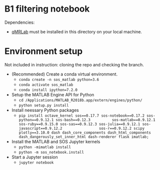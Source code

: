 # B1 filtering notebook

Dependencies:
* [qMRLab](https://github.com/qMRLab/qmrlab) must be installed in this directory on your local machine.

# Environment setup

Not included in instruction: cloning the repo and checking the branch.

* (Recommended) Create a conda virtual environment.
  * `conda create -n sos_matlab python=3.6`
  * `conda activate sos_matlab`
  * `conda install ipython=7.2.0`
* Setup the MATLAB Engine API for Python
  * `cd /Applications/MATLAB_R2018b.app/extern/engines/python/`
  * `python setup.py install`
* Install neessary Python packages
  * `pip install octave_kernel sos==0.17.7 sos-notebook==0.17.2 sos-python==0.9.12.1 sos-bash==0.12.3          sos-matlab==0.9.12.1 sos-ruby==0.9.15.0 sos-sas==0.9.12.3 sos-julia==0.9.12.1 sos-javascript==0.9.12.2                 sos-r==0.9.12.2 scipy plotly==3.10.0 dash dash_core_components dash_html_components                 dash_dangerously_set_inner_html dash-renderer flask imatlab;`
* Install the MATLAB and SOS Jupyter kernels
  * `python -mimatlab install`
  * `python -m sos_notebook.install`
* Start a Jupyter session
  * `jupyter notebook`
